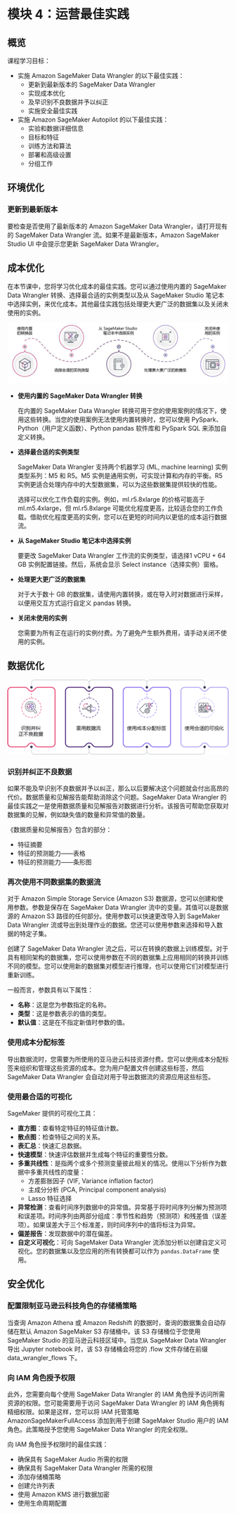 # 模块 4：运营最佳实践

## 概览

课程学习目标：

* 实施 Amazon SageMaker Data Wrangler 的以下最佳实践：
    * 更新到最新版本的 SageMaker Data Wrangler
    * 实现成本优化
    * 及早识别不良数据并予以纠正
    * 实施安全最佳实践
* 实施 Amazon SageMaker Autopilot 的以下最佳实践：
    * 实验和数据详细信息
    * 目标和特征
    * 训练方法和算法
    * 部署和高级设置
    * 分组工作

## 环境优化

### 更新到最新版本

要检查是否使用了最新版本的 Amazon SageMaker Data Wrangler，请打开现有的 SageMaker Data Wrangler 流。如果不是最新版本，Amazon SageMaker Studio UI 中会提示您更新 SageMaker Data Wrangler。

## 成本优化

在本节课中，您将学习优化成本的最佳实践。您可以通过使用内置的 SageMaker Data Wrangler 转换、选择最合适的实例类型以及从 SageMaker Studio 笔记本中选择实例，来优化成本。其他最佳实践包括处理更大更广泛的数据集以及关闭未使用的实例。

![成本优化](<./成本优化.png>)

* **使用内置的 SageMaker Data Wrangler 转换**

    在内置的 SageMaker Data Wrangler 转换可用于您的使用案例的情况下，使用这些转换。当您的使用案例无法使用内置转换时，您可以使用 PySpark、Python（用户定义函数）、Python pandas 软件库和 PySpark SQL 来添加自定义转换。
* **选择最合适的实例类型**

    SageMaker Data Wrangler 支持两个机器学习 (ML, machine learning) 实例类型系列：M5 和 R5。M5 实例是通用实例，可实现计算和内存的平衡。R5 实例更适合处理内存中的大型数据集，可以为这些数据集提供较快的性能。

    选择可以优化工作负载的实例。例如，ml.r5.8xlarge 的价格可能高于 ml.m5.4xlarge，但 ml.r5.8xlarge 可能优化程度更高，比较适合您的工作负载。借助优化程度更高的实例，您可以在更短的时间内以更低的成本运行数据流。
* **从 SageMaker Studio 笔记本中选择实例**

    要更改 SageMaker Data Wrangler 工作流的实例类型，请选择1 vCPU + 64 GB 实例配置链接。然后，系统会显示 Select instance（选择实例）窗格。
* **处理更大更广泛的数据集**

    对于大于数十 GB 的数据集，请使用内置转换，或在导入时对数据进行采样，以便用交互方式运行自定义 pandas 转换。
* **关闭未使用的实例**

    您需要为所有正在运行的实例付费。为了避免产生额外费用，请手动关闭不使用的实例。

## 数据优化

![数据优化](<./数据优化.png>)

### 识别并纠正不良数据

如果不能及早识别不良数据并予以纠正，那么以后要解决这个问题就会付出高昂的代价。数据质量和见解报告能帮助消除这个问题。SageMaker Data Wrangler 的最佳实践之一是使用数据质量和见解报告对数据进行分析。该报告可帮助您获取对数据集的见解，例如缺失值的数量和异常值的数量。

《数据质量和见解报告》包含的部分：

* 特征摘要
* 特征的预测能力——表格
* 特征的预测能力——条形图

### 再次使用不同数据集的数据流

对于 Amazon Simple Storage Service (Amazon S3) 数据源，您可以创建和使用参数。参数是保存在 SageMaker Data Wrangler 流中的变量。其值可以是数据源的 Amazon S3 路径的任何部分。使用参数可以快速更改导入到 SageMaker Data Wrangler 流或导出到处理作业的数据。您还可以使用参数来选择和导入数据的特定子集。

创建了 SageMaker Data Wrangler 流之后，可以在转换的数据上训练模型。对于具有相同架构的数据集，您可以使用参数在不同的数据集上应用相同的转换并训练不同的模型。您可以使用新的数据集对模型进行推理，也可以使用它们对模型进行重新训练。

一般而言，参数具有以下属性：

* **名称**：这是您为参数指定的名称。
* **类型**：这是参数表示的值的类型。
* **默认值**：这是在不指定新值时参数的值。

### 使用成本分配标签

导出数据流时，您需要为所使用的亚马逊云科技资源付费。您可以使用成本分配标签来组织和管理这些资源的成本。您为用户配置文件创建这些标签，然后 SageMaker Data Wrangler 会自动对用于导出数据流的资源应用这些标签。

### 使用最合适的可视化

SageMaker 提供的可视化工具：

* **直方图**：查看特定特征的特征值计数。
* **散点图**：检查特征之间的关系。
* **表汇总**：快速汇总数据。
* **快速模型**：快速评估数据并生成每个特征的重要性分数。
* **多重共线性**：是指两个或多个预测变量彼此相关的情况。使用以下分析作为数据中多重共线性的度量：
    * 方差膨胀因子 (VIF, Variance inflation factor)
    * 主成分分析 (PCA, Principal component analysis)
    * Lasso 特征选择
* **异常检测**：查看时间序列数据中的异常值。异常基于将时间序列分解为预测项和误差项。时间序列由两部分组成：季节性和趋势（预测项）和残差值（误差项）。如果误差大于三个标准差，则时间序列中的值将标注为异常。
* **偏差报告**：发现数据中的潜在偏差。
* **自定义可视化**：可向 SageMaker Data Wrangler 流添加分析以创建自定义可视化。您的数据集以及您应用的所有转换都可以作为 `pandas.DataFrame` 使用。

## 安全优化

### 配置限制亚马逊云科技角色的存储桶策略

当查询 Amazon Athena 或 Amazon Redshift 的数据时，查询的数据集会自动存储在默认 Amazon SageMaker S3 存储桶中。该 S3 存储桶位于您使用 SageMaker Studio 的亚马逊云科技区域中。当您从 SageMaker Data Wrangler 导出 Jupyter notebook 时，该 S3 存储桶会将您的 .flow 文件存储在前缀 data_wrangler_flows 下。

### 向 IAM 角色授予权限

此外，您需要向每个使用 SageMaker Data Wrangler 的 IAM 角色授予访问所需资源的权限。您可能需要用于访问 SageMaker Data Wrangler 的 IAM 角色拥有精细权限。如果是这样，您可以将 IAM 托管策略 AmazonSageMakerFullAccess 添加到用于创建 SageMaker Studio 用户的 IAM 角色。此策略授予您使用 SageMaker Data Wrangler 的完全权限。

向 IAM 角色授予权限时的最佳实践：

* 确保具有 SageMaker Audio 所需的权限
* 确保具有 SageMaker Data Wrangler 所需的权限
* 添加存储桶策略
* 创建允许列表
* 使用 Amazon KMS 进行数据加密
* 使用生命周期配置